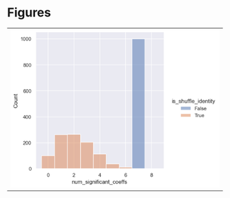 
# Figures

|                                         |
|:----------------------------------------|
| ![](./base-num-significant-coeffs-.png) |
